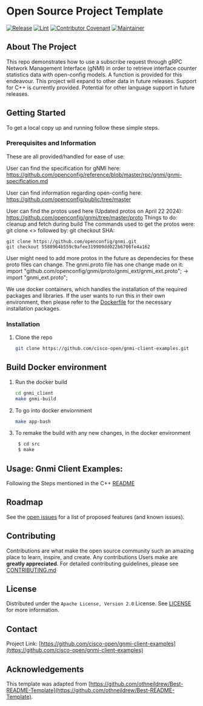 # Open Source Project Template

[![Release](https://img.shields.io/github/v/release/cisco-ospo/oss-template?display_name=tag)](CHANGELOG.md)
[![Lint](https://github.com/cisco-ospo/oss-template/actions/workflows/lint.yml/badge.svg?branch=main)](https://github.com/cisco-ospo/oss-template/actions/workflows/lint.yml)
[![Contributor Covenant](https://img.shields.io/badge/Contributor%20Covenant-2.1-fbab2c.svg)](CODE_OF_CONDUCT.md)
[![Maintainer](https://img.shields.io/badge/Maintainer-Cisco-00bceb.svg)](https://opensource.cisco.com)

## About The Project

This repo demonstrates how to use a subscribe request through gRPC Network Management Interface (gNMI) in order to retrieve interface counter statistics data with open-config models. A function is provided for this endeavour. This project will expand to other data in future releases. Support for C++ is currently provided. Potential for other language support in future releases.

## Getting Started

To get a local copy up and running follow these simple steps.

### Prerequisites and Information

These are all provided/handled for ease of use:

User can find the specification for gNMI here:  
https://github.com/openconfig/reference/blob/master/rpc/gnmi/gnmi-specification.md

User can find information regarding open-config here:  
https://github.com/openconfig/public/tree/master

User can find the protos used here (Updated protos on April 22 2024):
https://github.com/openconfig/gnmi/tree/master/proto
Things to do: cleanup and fetch during build
The commands used to get the protos were:
git clone <> followed by:
git checkout SHA:
```
git clone https://github.com/openconfig/gnmi.git
git checkout 5588964b559c9afee319909dd022b6706fe4a162
```

User might need to add more protos in the future as dependecies for these proto files can change.
The gnmi.proto file has one change made on it:
import "github.com/openconfig/gnmi/proto/gnmi_ext/gnmi_ext.proto"; -> import "gnmi_ext.proto";

We use docker containers, which handles the installation of the required packages and libraries. If the user wants to run this in their own environment, then please refer to the [Dockerfile](https://github.com/cisco-open/gnmi-client-examples/gnmi_client/Dockerfile) for the necessary installation packages.

### Installation

1. Clone the repo

   ```sh
   git clone https://github.com/cisco-open/gnmi-client-examples.git
   ```

## Build Docker environment

1. Run the docker build
   ```sh
   cd gnmi_client
   make gnmi-build
   ```
2. To go into docker enviornment
   ```sh
   make app-bash
   ```
3. To remake the build with any new changes, in the docker environment
   ```sh
    $ cd src
    $ make
   ```

## Usage: Gnmi Client Examples:
Following the Steps mentioned in the C++ [README](https://github.com/cisco-open/gnmi-client-examples/gnmi_client/src/README.md)

## Roadmap

See the [open issues](https://github.com/cisco-open/gnmi-client-examples/issues) for a list of proposed features (and known issues).

## Contributing

Contributions are what make the open source community such an amazing place to learn, inspire, and create. Any contributions Users make are **greatly appreciated**. For detailed contributing guidelines, please see [CONTRIBUTING.md](CONTRIBUTING.md)

## License

Distributed under the `Apache License, Version 2.0` License. See [LICENSE](LICENSE) for more information.

## Contact

Project Link: [https://github.com/cisco-open/gnmi-client-examples](https://github.com/cisco-open/gnmi-client-examples)

## Acknowledgements

This template was adapted from
[https://github.com/othneildrew/Best-README-Template](https://github.com/othneildrew/Best-README-Template).
